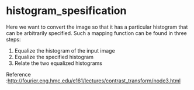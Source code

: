 # histogram_spesification
Here we want to convert the image so that it has a particular histogram that can be arbitrarily specified. Such a mapping function can be found in three steps:

1. Equalize the histogram of the input image
2. Equalize the specified histogram
3. Relate the two equalized histograms

Reference :http://fourier.eng.hmc.edu/e161/lectures/contrast_transform/node3.html

